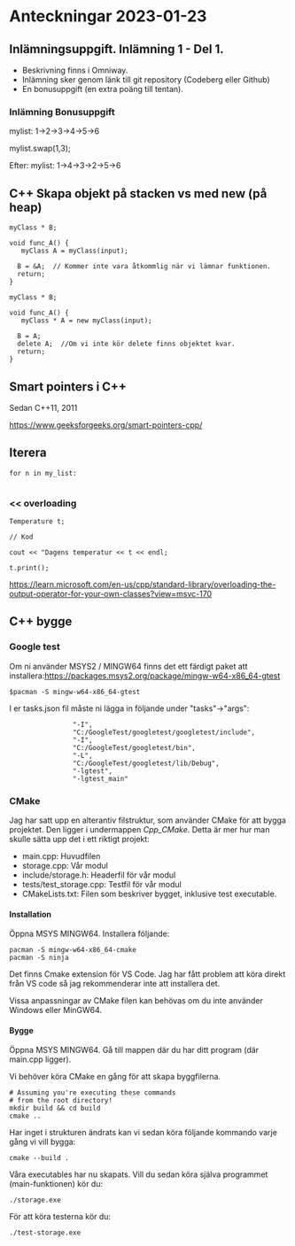 # Anteckningar 2023-01-23

## Inlämningsuppgift. Inlämning 1 - Del 1.
 
 - Beskrivning finns i Omniway.
 - Inlämning sker genom länk till git repository (Codeberg eller Github)
 - En bonusuppgift (en extra poäng till tentan).

### Inlämning Bonusuppgift 

mylist: 1->2->3->4->5->6

mylist.swap(1,3);

Efter:
mylist: 1->4->3->2->5->6


## C++ Skapa objekt på stacken vs med new (på heap) 

```
myClass * B;

void func_A() {
   myClass A = myClass(input);

  B = &A;  // Kommer inte vara åtkommlig när vi lämnar funktionen.
  return; 
}
```

```
myClass * B;

void func_A() {
   myClass * A = new myClass(input);

  B = A;
  delete A;  //Om vi inte kör delete finns objektet kvar.
  return; 
}
```

## Smart pointers i C++
Sedan C++11, 2011

https://www.geeksforgeeks.org/smart-pointers-cpp/

## Iterera

```
for n in my_list:
  
```

### << overloading

```
Temperature t;

// Kod

cout << "Dagens temperatur << t << endl;

t.print();
```

https://learn.microsoft.com/en-us/cpp/standard-library/overloading-the-output-operator-for-your-own-classes?view=msvc-170


## C++ bygge

### Google test

Om ni använder MSYS2 / MINGW64 finns det ett färdigt paket att installera:https://packages.msys2.org/package/mingw-w64-x86_64-gtest

```
$pacman -S mingw-w64-x86_64-gtest
```

I er tasks.json fil måste ni lägga in följande under "tasks"->"args":

```
                "-I",
                "C:/GoogleTest/googletest/googletest/include",
                "-I",
                "C:/GoogleTest/googletest/bin",
                "-L",
                "C:/GoogleTest/googletest/lib/Debug",
                "-lgtest",
                "-lgtest_main"
```
### CMake
Jag har satt upp en alterantiv filstruktur, som använder CMake för att bygga projektet. Den ligger i undermappen _Cpp_CMake_. Detta är mer hur man skulle sätta upp det i ett riktigt projekt:

 - main.cpp: Huvudfilen
 - storage.cpp: Vår modul
 - include/storage.h: Headerfil för vår modul
 - tests/test_storage.cpp: Testfil för vår modul
 - CMakeLists.txt: Filen som beskriver bygget, inklusive test executable.

#### Installation

Öppna MSYS MINGW64. Installera följande:

```
pacman -S mingw-w64-x86_64-cmake
pacman -S ninja
```

Det finns Cmake extension för VS Code. Jag har fått problem att köra direkt från VS code så jag rekommenderar inte att installera det.

Vissa anpassningar av CMake filen kan behövas om du inte använder Windows eller MinGW64.

#### Bygge

Öppna MSYS MINGW64. Gå till mappen där du har ditt program (där main.cpp ligger).

Vi behöver köra CMake en gång för att skapa byggfilerna.

```
# Assuming you're executing these commands
# from the root directory!
mkdir build && cd build
cmake ..
```

Har inget i strukturen ändrats kan vi sedan köra följande kommando varje gång vi vill bygga:

```
cmake --build .
```

Våra executables har nu skapats. Vill du sedan köra själva programmet (main-funktionen) kör du:
```
./storage.exe
```

För att köra testerna kör du:
```
./test-storage.exe
```

